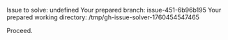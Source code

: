 Issue to solve: undefined
Your prepared branch: issue-451-6b96b195
Your prepared working directory: /tmp/gh-issue-solver-1760454547465

Proceed.